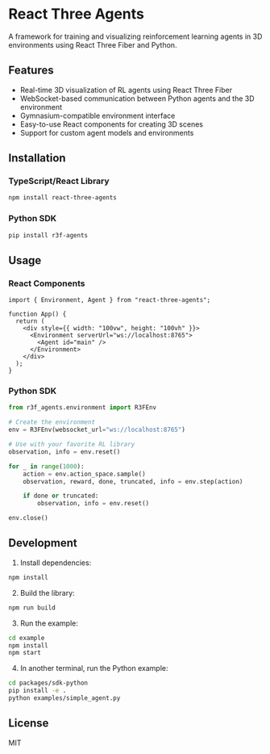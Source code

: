 # React Three Agents

A framework for training and visualizing reinforcement learning agents in 3D environments using React Three Fiber and Python.

## Features

- Real-time 3D visualization of RL agents using React Three Fiber
- WebSocket-based communication between Python agents and the 3D environment
- Gymnasium-compatible environment interface
- Easy-to-use React components for creating 3D scenes
- Support for custom agent models and environments

## Installation

### TypeScript/React Library

```bash
npm install react-three-agents
```

### Python SDK

```bash
pip install r3f-agents
```

## Usage

### React Components

```tsx
import { Environment, Agent } from "react-three-agents";

function App() {
  return (
    <div style={{ width: "100vw", height: "100vh" }}>
      <Environment serverUrl="ws://localhost:8765">
        <Agent id="main" />
      </Environment>
    </div>
  );
}
```

### Python SDK

```python
from r3f_agents.environment import R3FEnv

# Create the environment
env = R3FEnv(websocket_url="ws://localhost:8765")

# Use with your favorite RL library
observation, info = env.reset()

for _ in range(1000):
    action = env.action_space.sample()
    observation, reward, done, truncated, info = env.step(action)

    if done or truncated:
        observation, info = env.reset()

env.close()
```

## Development

1. Install dependencies:

```bash
npm install
```

2. Build the library:

```bash
npm run build
```

3. Run the example:

```bash
cd example
npm install
npm start
```

4. In another terminal, run the Python example:

```bash
cd packages/sdk-python
pip install -e .
python examples/simple_agent.py
```

## License

MIT
